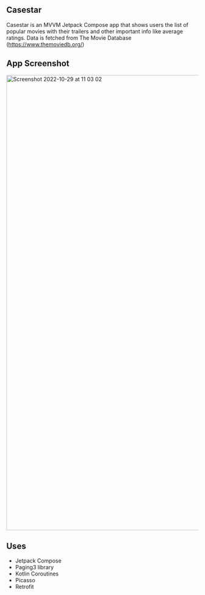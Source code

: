 ## Casestar
Casestar is an MVVM Jetpack Compose app that shows users the list of popular movies with their trailers 
and other important info like average ratings. Data is fetched from The Movie Database (https://www.themoviedb.org/)

## App Screenshot
<img width="1191" alt="Screenshot 2022-10-29 at 11 03 02" src="https://user-images.githubusercontent.com/57676305/198825540-69561c15-1174-4451-a994-bd95989f1323.png">



## Uses
* Jetpack Compose
* Paging3 library
* Kotlin Coroutines
* Picasso
* Retrofit
